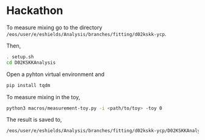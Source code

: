 # Hackathon

To measure mixing go to the directory ```/eos/user/e/eshields/Analysis/branches/fitting/d02kskk-ycp```.

Then,

```bash
. setup.sh
cd D02KSKKAnalysis
```

Open a pyhton virtual environment and

```bash
pip install tqdm
```

To measure mixing in the toy,

```bash
python3 macros/measurement-toy.py -i <path/to/toy> -toy 0
```

The result is saved to,

```bash
/eos/user/e/eshields/Analysis/branches/fitting/d02kskk-ycp/D02KSKKAnalysis/res/toymeasurement/Generator/ratio_toy0.root
```
